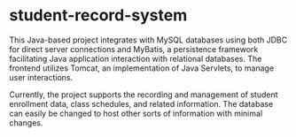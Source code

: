 # student-record-system

This Java-based project integrates with MySQL databases using both JDBC for direct server connections and MyBatis, a persistence framework facilitating Java application interaction with relational databases. The frontend utilizes Tomcat, an implementation of Java Servlets, to manage user interactions.

Currently, the project supports the recording and management of student enrollment data, class schedules, and related information. The database can easily be changed to host other sorts of information with minimal changes. 

